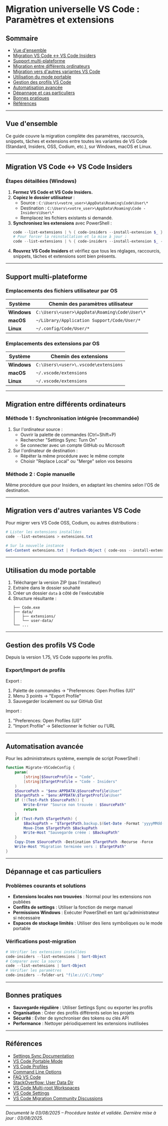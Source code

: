 
# Migration universelle VS Code : Paramètres et extensions

## Sommaire

- [Vue d'ensemble](#vue-densemble)
- [Migration VS Code ↔ VS Code Insiders](#migration-vs-code--vs-code-insiders)
- [Support multi-plateforme](#support-multi-plateforme)
- [Migration entre différents ordinateurs](#migration-entre-différents-ordinateurs)
- [Migration vers d'autres variantes VS Code](#migration-vers-dautres-variantes-vs-code)
- [Utilisation du mode portable](#utilisation-du-mode-portable)
- [Gestion des profils VS Code](#gestion-des-profils-vs-code)
- [Automatisation avancée](#automatisation-avancée)
- [Dépannage et cas particuliers](#dépannage-et-cas-particuliers)
- [Bonnes pratiques](#bonnes-pratiques)
- [Références](#références)

---

## Vue d'ensemble

Ce guide couvre la migration complète des paramètres, raccourcis, snippets, tâches et extensions entre toutes les variantes de VS Code (Standard, Insiders, OSS, Codium, etc.), sur Windows, macOS et Linux.

---

## Migration VS Code ↔ VS Code Insiders

### Étapes détaillées (Windows)

1. **Fermez VS Code et VS Code Insiders.**
2. **Copiez le dossier utilisateur** :
   - Source : `C:\Users\<votre_user>\AppData\Roaming\Code\User\*`
   - Destination : `C:\Users\<votre_user>\AppData\Roaming\Code - Insiders\User\*`
   - Remplacez les fichiers existants si demandé.
3. **Synchronisez les extensions** avec PowerShell :
   ```powershell
   code --list-extensions | % { code-insiders --install-extension $_ }
   # Pour forcer la réinstallation et la mise à jour :
   code --list-extensions | % { code-insiders --install-extension $_ --force }
   ```
4. **Rouvrez VS Code Insiders** et vérifiez que tous les réglages, raccourcis, snippets, tâches et extensions sont bien présents.

---

## Support multi-plateforme

### Emplacements des fichiers utilisateur par OS

| Système   | Chemin des paramètres utilisateur                       |
|-----------|--------------------------------------------------------|
| **Windows** | `C:\Users\<user>\AppData\Roaming\Code\User\*`         |
| **macOS**   | `~/Library/Application Support/Code/User/*`           |
| **Linux**   | `~/.config/Code/User/*`                               |

### Emplacements des extensions par OS

| Système   | Chemin des extensions                |
|-----------|--------------------------------------|
| **Windows** | `C:\Users\<user>\.vscode\extensions`   |
| **macOS**   | `~/.vscode/extensions`              |
| **Linux**   | `~/.vscode/extensions`              |

---

## Migration entre différents ordinateurs

### Méthode 1 : Synchronisation intégrée (recommandée)

1. Sur l'ordinateur source :
   - Ouvrir la palette de commandes (Ctrl+Shift+P)
   - Rechercher "Settings Sync: Turn On"
   - Se connecter avec un compte GitHub ou Microsoft
2. Sur l'ordinateur de destination :
   - Répéter la même procédure avec le même compte
   - Choisir "Replace Local" ou "Merge" selon vos besoins

### Méthode 2 : Copie manuelle

Même procédure que pour Insiders, en adaptant les chemins selon l'OS de destination.

---

## Migration vers d'autres variantes VS Code

Pour migrer vers VS Code OSS, Codium, ou autres distributions :

```powershell
# Lister les extensions installées
code --list-extensions > extensions.txt

# Sur la nouvelle instance
Get-Content extensions.txt | ForEach-Object { code-oss --install-extension $_ }
```

---

## Utilisation du mode portable

1. Télécharger la version ZIP (pas l'installeur)
2. Extraire dans le dossier souhaité
3. Créer un dossier `data` à côté de l'exécutable
4. Structure résultante :
   ```
   ├── Code.exe
   ├── data/
   │   ├── extensions/
   │   └── user-data/
   └── ...
   ```

---

## Gestion des profils VS Code

Depuis la version 1.75, VS Code supporte les profils.

### Export/Import de profils

Export :
1. Palette de commandes → "Preferences: Open Profiles (UI)"
2. Menu 3 points → "Export Profile"
3. Sauvegarder localement ou sur GitHub Gist

Import :
1. "Preferences: Open Profiles (UI)"
2. "Import Profile" → Sélectionner le fichier ou l'URL

---

## Automatisation avancée

Pour les administrateurs système, exemple de script PowerShell :

```powershell
function Migrate-VSCodeConfig {
    param(
        [string]$SourceProfile = "Code",
        [string]$TargetProfile = "Code - Insiders"
    )
    $SourcePath = "$env:APPDATA\$SourceProfile\User"
    $TargetPath = "$env:APPDATA\$TargetProfile\User"
    if (!(Test-Path $SourcePath)) {
        Write-Error "Source non trouvée : $SourcePath"
        return
    }
    if (Test-Path $TargetPath) {
        $BackupPath = "$TargetPath.backup.$(Get-Date -Format 'yyyyMMdd-HHmmss')"
        Move-Item $TargetPath $BackupPath
        Write-Host "Sauvegarde créée : $BackupPath"
    }
    Copy-Item $SourcePath -Destination $TargetPath -Recurse -Force
    Write-Host "Migration terminée vers : $TargetPath"
}
```

---

## Dépannage et cas particuliers

### Problèmes courants et solutions

- **Extensions locales non trouvées** : Normal pour les extensions non publiées
- **Conflits de settings** : Utiliser la fonction de merge manuel
- **Permissions Windows** : Exécuter PowerShell en tant qu'administrateur si nécessaire
- **Espaces de stockage limités** : Utiliser des liens symboliques ou le mode portable

### Vérifications post-migration

```powershell
# Vérifier les extensions installées
code-insiders --list-extensions | Sort-Object
# Comparer avec la source
code --list-extensions | Sort-Object
# Vérifier les paramètres
code-insiders --folder-uri "file:///C:/temp"
```

---

## Bonnes pratiques

- **Sauvegarde régulière** : Utiliser Settings Sync ou exporter les profils
- **Organisation** : Créer des profils différents selon les projets
- **Sécurité** : Éviter de synchroniser des tokens ou clés API
- **Performance** : Nettoyer périodiquement les extensions inutilisées

---

## Références

- [Settings Sync Documentation](https://code.visualstudio.com/docs/configure/settings-sync)
- [VS Code Portable Mode](https://code.visualstudio.com/docs/editor/portable)
- [VS Code Profiles](https://code.visualstudio.com/docs/configure/profiles)
- [Command Line Options](https://code.visualstudio.com/docs/configure/command-line)
- [FAQ VS Code](https://code.visualstudio.com/docs/supporting/FAQ)
- [StackOverflow: User Data Dir](https://stackoverflow.com/questions/70396384/vscode-what-exactly-user-data-dir-is-specifiying)
- [VS Code Multi-root Workspaces](https://code.visualstudio.com/docs/editing/workspaces/multi-root-workspaces)
- [VS Code Settings](https://code.visualstudio.com/docs/configure/settings)
- [VS Code Migration Community Discussions](https://stackoverflow.com/questions/74893006/moving-vsc-extensions-to-new-computer)

---

*Documenté le 03/08/2025 – Procédure testée et validée. Dernière mise à jour : 03/08/2025.*
